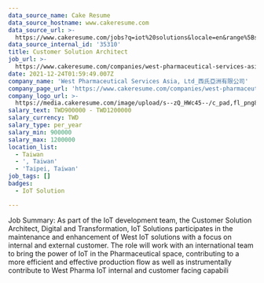 ```yaml
---
data_source_name: Cake Resume
data_source_hostname: www.cakeresume.com
data_source_url: >-
  https://www.cakeresume.com/jobs?q=iot%20solutions&locale=en&range%5Bsalary_range%5D%5Bmin%5D=1000000
data_source_internal_id: '35310'
title: Customer Solution Architect
job_url: >-
  https://www.cakeresume.com/companies/west-pharmaceutical-services-asia-ltd_/jobs/customer-solution-architect
date: 2021-12-24T01:59:49.007Z
company_name: 'West Pharmaceutical Services Asia, Ltd_西氏亞洲有限公司'
company_page_url: 'https://www.cakeresume.com/companies/west-pharmaceutical-services-asia-ltd_'
company_logo_url: >-
  https://media.cakeresume.com/image/upload/s--zQ_HWc45--/c_pad,fl_png8,h_200,w_200/v1619171261/gkbfvipbcvnawaeh2biw.png
salary_text: TWD900000 - TWD1200000
salary_currency: TWD
salary_type: per_year
salary_min: 900000
salary_max: 1200000
location_list:
  - Taiwan
  - ', Taiwan'
  - 'Taipei, Taiwan'
job_tags: []
badges:
  - IoT Solution

---
```


Job Summary: As part of the IoT development team, the Customer Solution Architect, Digital and Transformation, IoT Solutions participates in the maintenance and enhancement of West IoT solutions with a focus on internal and external customer. The role will work with an international team to bring the power of IoT in the Pharmaceutical space, contributing to a more efficient and effective production flow as well as instrumentally contribute to West Pharma IoT internal and customer facing capabili